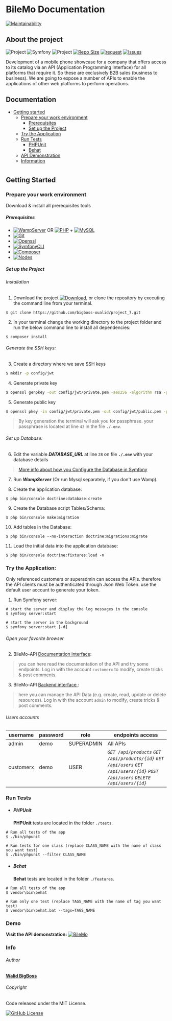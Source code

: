 # BileMo Documentation 

[![Maintainability](https://api.codeclimate.com/v1/badges/764500765a42661592a4/maintainability)](https://codeclimate.com/github/bigboss-oualid/project_7/maintainability)

## About the project

![Project](https://img.shields.io/badge/Project-7-white.svg)
![Symfony](https://img.shields.io/badge/Symfony-v4.4-45CB3E)
![Project](https://img.shields.io/w3c-validation/html?preset=HTML%2C%20SVG%201.1%2C%20MathML%203.0&targetUrl=https%3A%2F%2Fwww.bilemo.it-bigboss.de)
[![Repo Size](https://img.shields.io/github/repo-size/bigboss-oualid/project_7?label=Repo+Size)](https://github.com/bigboss-oualid/project_7/tree/master)
[![request](https://img.shields.io/github/issues-pr-closed/bigboss-oualid/project_7?color=33FFCC)](https://github.com/bigboss-oualid/project_7/pulls?q=is%3Apr+is%3Aclosed)
[![Issues](https://img.shields.io/github/issues-closed/bigboss-oualid/project_7?logo=logo)](https://github.com/bigboss-oualid/project_7/issues?q=is%3Aissue+is%3Aclosed)

Development of a mobile phone showcase for a company that offers access to its catalog via an API (Application Programming Interface) for all platforms that require it. So these are exclusively B2B sales (business to business).
We are going to expose a number of APIs to enable the applications of other web platforms to perform operations.

## Documentation
* [Getting started](#getting-started)
  * [Prepare your work environment](#prepare-your-work-environment)
    * [Prerequisites](#prerequisites)
    * [Set up the Project](#set-up-the-project)
  * [Try the Application](#try-the-application)
  * [Run Tests](#run-tests)
    * [PHPUnit](#phpunit)
    * [Behat](#behat)
  * [API Demonstration](#demo)
  * [Information](#info)
#

## Getting Started

### Prepare your work environment

Download & install all prerequisites tools

##### Prerequisites
* [![WampServer](https://img.shields.io/badge/WampServer-v3.2.0-F70094)](https://www.wampserver.com/) OR [![PHP](https://img.shields.io/badge/PHP-%3E%3D7.4.7-7377AD)](https://www.php.net/manual/fr/install.php) + [![MySQL](https://img.shields.io/badge/MySQL-v8.0.19-DF6900)](https://dev.mysql.com/downloads/mysql/#downloads)
* [![Git](https://img.shields.io/badge/Git-v2.27-E94E31)](https://git-scm.com/download)
* [![Openssl](https://img.shields.io/badge/Openssl-v2.27-5D0000)](https://blog.devolutions.net/2020/09/tutorial-manually-installing-openssl-on-windows-linux-macos)
* [![SymfonyCLI](https://img.shields.io/badge/Symfony-v4.20-000000)](https://symfony.com/download)
* [![Composer](https://img.shields.io/badge/Composer-v1.10.13-5F482F)](https://getcomposer.org/download)
* [![Nodes](https://img.shields.io/badge/Nodejs-v14.5.0-026E00)](https://nodejs.org)

##### Set up the Project
###### Installation
1. Download the project [![Download](https://img.shields.io/badge/-Here-D3D345)](https://codeload.github.com/bigboss-oualid/project_7/zip/master "click to start download"), or clone the repository by executing the command line from your 
terminal.
```shell
$ git clone https://github.com/bigboss-oualid/project_7.git
```

2. In your terminal change the working directory to the project folder and run the below command line to install all 
dependencies:
```shell 
$ composer install
```

###### Generate the SSH keys:
3. Create a directory where we save SSH keys 
``` bash
$ mkdir -p config/jwt
```

4. Generate private key
``` bash
$ openssl genpkey -out config/jwt/private.pem -aes256 -algorithm rsa -pkeyopt rsa_keygen_bits:4096
```

5. Generate public key
``` bash
$ openssl pkey -in config/jwt/private.pem -out config/jwt/public.pem -pubout
```

>By key generation the terminal will ask you for passphrase. your passphrase is located at line ``43`` in the file **```./.env```**.

###### Set up Database:
6. Edit the variable ***DATABASE_URL*** at line ``28`` on file **```./.env```** with your database details
 
 > [More info about how you Configure the Database in Symfony](https://symfony.com/doc/current/doctrine.html#configuring-the-database)
 
7. Run ***WampServer*** (Or run Mysql separately, if you don't use Wamp).

8. Create the application database: 
```shell 
$ php bin/console doctrine:database:create
```

9. Create the Database script Tables/Schema:
```shell
$ php bin/console make:migration
```

10. Add tables in the Database:
```shell 
$ php bin/console --no-interaction doctrine:migrations:migrate
```

11. Load the initial data into the application database:
```shell 
$ php bin/console doctrine:fixtures:load -n
```

### Try the Application:
Only referenced customers or superadmin can access the APIs. therefore the API clients must be authenticated through Json Web Token. use the default user account to generate your token.

1. Run Symfony server:
```shell 
# start the server and display the log messages in the console
$ symfony server:start
 
# start the server in the background
$ symfony server:start [-d] 
```

###### Open your favorite browser

2. BileMo-API [Documentation interface](http://localhost:8000/api):
 >  you can here read the documentation of the API and try some endpoints. Log in with the account ``customerx`` to modify, create tricks & post comments.

3. BileMo-API [Backend interface ](http://localhost:8000): 
>  here you can manage the API Data (e.g. create, read, update or delete resources). Log in with the account ``admin`` to modify, create tricks & post comments.

###### Users accounts

username   | password | role            | endpoints access
---------- | -------- | --------------- | --------
 admin     |   demo   | SUPERADMIN | All APIs
 customerx |   demo   | USER       | *```GET /api/products```*  *```GET /api/products/{id}```*   *```GET /api/users```*  *```GET /api/users/{id}```*  *```POST /api/users```*  *```DELETE /api/users/{id}```*
 
### Run Tests
* ##### PHPUnit
    **PHPUnit** tests are located in the folder ``./tests``.
```shell
# Run all tests of the app
$ ./bin/phpunit

# Run tests for one class (replace CLASS_NAME with the name of class you want test)
$ ./bin/phpunit --filter CLASS_NAME
```

* ##### Behat
    **Behat** tests are located in the folder ``./features``.
```shell
# Run all tests of the app
$ vendor\bin\behat

# Run only one test (replace TAGS_NAME with the name of tag you want test)
$ vendor\bin\behat.bat --tags=TAGS_NAME
```

### Demo
**Visit the API demonstration:**   [![BileMo](https://img.shields.io/badge/-BileMo-white.svg)](https://bilemo.it-bigboss.de/ "Mobile
 B2B Company")

### Info 
###### Author
[**Walid BigBoss**](https://it-bigboss.de)

###### Copyright

Code released under the MIT License.

[![GitHub License](https://img.shields.io/github/license/bigboss-oualid/projet_6?label=License)](https://github.com/bigboss-oualid/project_7/blob/master/LICENSE.md)